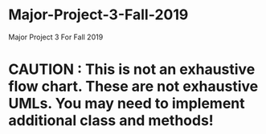 # Major-Project-3-Fall-2019
Major Project 3 For Fall 2019

# **CAUTION : This is not an exhaustive flow chart. These are not exhaustive UMLs. You may need to implement additional class and methods!**
